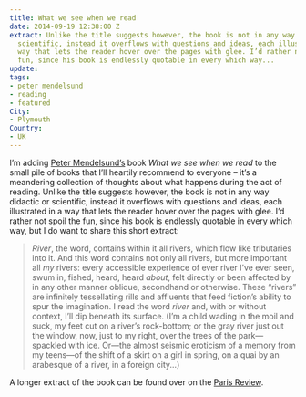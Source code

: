 ```yaml
---
title: What we see when we read
date: 2014-09-19 12:38:00 Z
extract: Unlike the title suggests however, the book is not in any way didactic or
  scientific, instead it overflows with questions and ideas, each illustrated in a
  way that lets the reader hover over the pages with glee. I’d rather not spoil the
  fun, since his book is endlessly quotable in every which way...
update: 
tags:
- peter mendelsund
- reading
- featured
City:
- Plymouth
Country:
- UK
---
```


I’m adding [Peter Mendelsund’s](https://twitter.com/mendelsund) book *What we see when we read* to the small pile of books that I’ll heartily recommend to everyone – it’s a meandering collection of thoughts about what happens during the act of reading. Unlike the title suggests however, the book is not in any way didactic or scientific, instead it overflows with questions and ideas, each illustrated in a way that lets the reader hover over the pages with glee. I’d rather not spoil the fun, since his book is endlessly quotable in every which way, but I do want to share this short extract:

> *River*, the word, contains within it all rivers, which flow like tributaries into it. And this word contains not only all rivers, but more important all *my* rivers: every accessible experience of ever river I’ve ever seen, swum in, fished, heard, heard *about*, felt directly or been affected by in any other manner oblique, secondhand or otherwise. These “rivers” are infinitely tessellating rills and affluents that feed fiction’s ability to spur the imagination. I read the word *river* and, with or without context, I’ll dip beneath its surface. (I’m a child wading in the moil and suck, my feet cut on a river’s rock-bottom; or the gray river just out the window, now, just to my right, over the trees of the park—spackled with ice. Or—the almost seismic eroticism of a memory from my teens—of the shift of a skirt on a girl in spring, on a quai by an arabesque of a river, in a foreign city...)

A longer extract of the book can be found over on the [Paris Review](http://www.theparisreview.org/blog/2014/08/14/what-we-see-when-we-read/).
